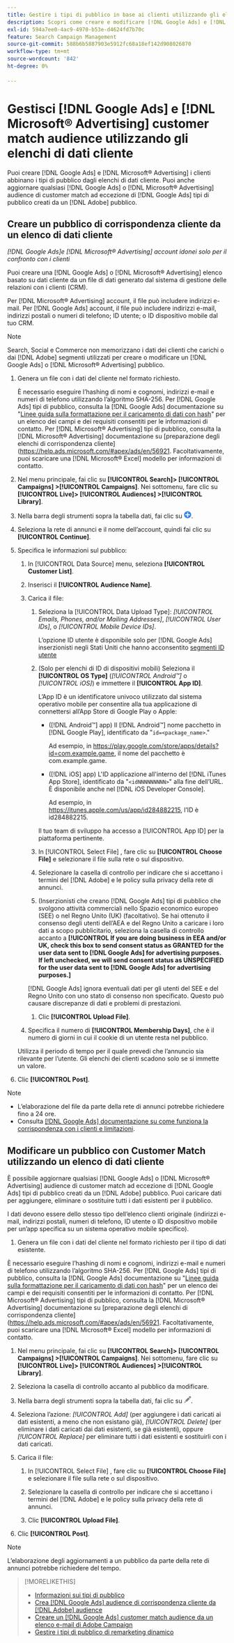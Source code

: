 ```yaml
---
title: Gestire i tipi di pubblico in base ai clienti utilizzando gli elenchi di dati dei clienti
description: Scopri come creare e modificare [!DNL Google Ads] e [!DNL Microsoft® Advertising] i clienti abbinano i tipi di pubblico dagli elenchi di dati cliente.
exl-id: 594a7ee0-4ac9-4970-b53e-d4624fd7b70c
feature: Search Campaign Management
source-git-commit: 588b6b5887903e5912fc68a18ef142d908026870
workflow-type: tm+mt
source-wordcount: '842'
ht-degree: 0%

---
```


# Gestisci [!DNL Google Ads] e [!DNL Microsoft® Advertising] customer match audience utilizzando gli elenchi di dati cliente

Puoi creare [!DNL Google Ads] e [!DNL Microsoft® Advertising] i clienti abbinano i tipi di pubblico dagli elenchi di dati cliente. Puoi anche aggiornare qualsiasi [!DNL Google Ads] o [!DNL Microsoft® Advertising] audience di customer match ad eccezione di [!DNL Google Ads] tipi di pubblico creati da un [!DNL Adobe] pubblico.

## Creare un pubblico di corrispondenza cliente da un elenco di dati cliente

*[!DNL Google Ads]e [!DNL Microsoft® Advertising] account idonei solo per il confronto con i clienti*

Puoi creare una [!DNL Google Ads] o [!DNL Microsoft® Advertising] elenco basato su dati cliente da un file di dati generato dal sistema di gestione delle relazioni con i clienti (CRM).

Per [!DNL Microsoft® Advertising] account, il file può includere indirizzi e-mail. Per [!DNL Google Ads] account, il file può includere indirizzi e-mail, indirizzi postali o numeri di telefono; ID utente; o ID dispositivo mobile dal tuo CRM.

>[!NOTE]
>
>Search, Social e Commerce non memorizzano i dati dei clienti che carichi o dai [!DNL Adobe] segmenti utilizzati per creare o modificare un [!DNL Google Ads] o [!DNL Microsoft® Advertising] pubblico.

1. Genera un file con i dati del cliente nel formato richiesto.

   È necessario eseguire l’hashing di nomi e cognomi, indirizzi e-mail e numeri di telefono utilizzando l’algoritmo SHA-256. <!-- Our UI says all, but GGL docs say don't hash user IDs and device IDs. --> Per [!DNL Google Ads] tipi di pubblico, consulta la [!DNL Google Ads] documentazione su &quot;[Linee guida sulla formattazione per il caricamento di dati con hash](https://support.google.com/google-ads/answer/7476159)&quot; per un elenco dei campi e dei requisiti consentiti per le informazioni di contatto. Per [!DNL Microsoft® Advertising] tipi di pubblico, consulta la [!DNL Microsoft® Advertising] documentazione su [preparazione degli elenchi di corrispondenza cliente](https://help.ads.microsoft.com/#apex/ads/en/56921. Facoltativamente, puoi scaricare una [!DNL Microsoft® Excel] modello per informazioni di contatto.

1. Nel menu principale, fai clic su **[!UICONTROL Search]> [!UICONTROL Campaigns] >[!UICONTROL Campaigns]**. Nei sottomenu, fare clic su **[!UICONTROL Live]> [!UICONTROL Audiences] >[!UICONTROL Library]**.

1. Nella barra degli strumenti sopra la tabella dati, fai clic su ![Crea](/help/search-social-commerce/assets/add.png "Crea").

1. Seleziona la rete di annunci e il nome dell’account, quindi fai clic su **[!UICONTROL Continue]**.

1. Specifica le informazioni sul pubblico:

   1. In [!UICONTROL Data Source] menu, seleziona **[!UICONTROL Customer List]**.

   1. Inserisci il **[!UICONTROL Audience Name]**.

   1. Carica il file:

      1. Seleziona la [!UICONTROL Data Upload Type]: *[!UICONTROL Emails, Phones, and/or Mailing Addresses]*, *[!UICONTROL User IDs]*, o *[!UICONTROL Mobile Device IDs]*.

         L’opzione ID utente è disponibile solo per [!DNL Google Ads] inserzionisti negli Stati Uniti che hanno acconsentito [segmenti ID utente](https://support.google.com/google-ads/answer/9199250)

      1. (Solo per elenchi di ID di dispositivi mobili) Seleziona il **[!UICONTROL OS Type]** (*[!UICONTROL Android™]* o *[!UICONTROL iOS]*) e immettere il **[!UICONTROL App ID]**.

         L’App ID è un identificatore univoco utilizzato dal sistema operativo mobile per consentire alla tua applicazione di connettersi all’App Store di Google Play o Apple:

         * ([!DNL Android™] app) Il [!DNL Android™] nome pacchetto in [!DNL Google Play], identificato da &quot;`id=<package_name>`.&quot;

           Ad esempio, in https://play.google.com/store/apps/details?id=com.example.game, il nome del pacchetto è com.example.game.

         * ([!DNL iOS] app) L&#39;ID applicazione all&#39;interno del [!DNL iTunes App Store], identificato da &quot;`<idNNNNNNNNN>`&quot; alla fine dell’URL. È disponibile anche nel [!DNL iOS Developer Console].

           Ad esempio, in https://itunes.apple.com/us/app/id284882215, l’ID è id284882215.

         Il tuo team di sviluppo ha accesso a [!UICONTROL App ID] per la piattaforma pertinente.

      1. In [!UICONTROL Select File] , fare clic su **[!UICONTROL Choose File]** e selezionare il file sulla rete o sul dispositivo.

      1. Selezionare la casella di controllo per indicare che si accettano i termini del [!DNL Adobe] e le policy sulla privacy della rete di annunci.

      1. (Inserzionisti che creano [!DNL Google Ads] tipi di pubblico che svolgono attività commerciali nello Spazio economico europeo (SEE) o nel Regno Unito (UK) (facoltativo). Se hai ottenuto il consenso degli utenti dell’AEA e del Regno Unito a caricare i loro dati a scopo pubblicitario, seleziona la casella di controllo accanto a **[!UICONTROL If you are doing business in EEA and/or UK, check this box to send consent status as GRANTED for the user data sent to [!DNL Google Ads] for advertising purposes. If left unchecked, we will send consent status as UNSPECIFIED for the user data sent to [!DNL Google Ads] for advertising purposes.]**

      [!DNL Google Ads] ignora eventuali dati per gli utenti del SEE e del Regno Unito con uno stato di consenso non specificato. Questo può causare discrepanze di dati e problemi di prestazioni.

      1. Clic **[!UICONTROL Upload File]**.

   1. Specifica il numero di **[!UICONTROL Membership Days]**, che è il numero di giorni in cui il cookie di un utente resta nel pubblico.

   Utilizza il periodo di tempo per il quale prevedi che l’annuncio sia rilevante per l’utente. Gli elenchi dei clienti scadono solo se si immette un valore.

1. Clic **[!UICONTROL Post]**.

>[!NOTE]
>
>* L’elaborazione del file da parte della rete di annunci potrebbe richiedere fino a 24 ore.
>* Consulta [[!DNL Google Ads] documentazione su come funziona la corrispondenza con i clienti e limitazioni](https://support.google.com/displayvideo/answer/9539301).

## Modificare un pubblico con Customer Match utilizzando un elenco di dati cliente

È possibile aggiornare qualsiasi [!DNL Google Ads] o [!DNL Microsoft® Advertising] audience di customer match ad eccezione di [!DNL Google Ads] tipi di pubblico creati da un [!DNL Adobe] pubblico. Puoi caricare dati per aggiungere, eliminare o sostituire tutti i dati esistenti per il pubblico.

I dati devono essere dello stesso tipo dell’elenco clienti originale (indirizzi e-mail, indirizzi postali, numeri di telefono, ID utente o ID dispositivo mobile per un’app specifica su un sistema operativo mobile specifico).

1. Genera un file con i dati del cliente nel formato richiesto per il tipo di dati esistente.

È necessario eseguire l’hashing di nomi e cognomi, indirizzi e-mail e numeri di telefono utilizzando l’algoritmo SHA-256. <!-- Our UI says all, but GGL docs say don't hash user IDs and device IDs. --> Per [!DNL Google Ads] tipi di pubblico, consulta la [!DNL Google Ads] documentazione su &quot;[Linee guida sulla formattazione per il caricamento di dati con hash](https://support.google.com/google-ads/answer/7476159)&quot; per un elenco dei campi e dei requisiti consentiti per le informazioni di contatto. Per [!DNL Microsoft® Advertising] tipi di pubblico, consulta la [!DNL Microsoft® Advertising] documentazione su [preparazione degli elenchi di corrispondenza cliente](https://help.ads.microsoft.com/#apex/ads/en/56921. Facoltativamente, puoi scaricare una [!DNL Microsoft® Excel] modello per informazioni di contatto.

1. Nel menu principale, fai clic su **[!UICONTROL Search]> [!UICONTROL Campaigns] >[!UICONTROL Campaigns]**. Nei sottomenu, fare clic su **[!UICONTROL Live]> [!UICONTROL Audiences] >[!UICONTROL Library]**.

1. Seleziona la casella di controllo accanto al pubblico da modificare.

1. Nella barra degli strumenti sopra la tabella dati, fai clic su ![Modifica](/help/search-social-commerce/assets/edit.png).

1. Seleziona l’azione: *[!UICONTROL Add]* (per aggiungere i dati caricati ai dati esistenti, a meno che non esistano già), *[!UICONTROL Delete]* (per eliminare i dati caricati dai dati esistenti, se già esistenti), oppure *[!UICONTROL Replace]* per eliminare tutti i dati esistenti e sostituirli con i dati caricati.

1. Carica il file:

   1. In [!UICONTROL Select File] , fare clic su **[!UICONTROL Choose File]** e selezionare il file sulla rete o sul dispositivo.

   1. Selezionare la casella di controllo per indicare che si accettano i termini del [!DNL Adobe] e le policy sulla privacy della rete di annunci.

   1. Clic **[!UICONTROL Upload File]**.

1. Clic **[!UICONTROL Post]**.

>[!NOTE]
>
>L’elaborazione degli aggiornamenti a un pubblico da parte della rete di annunci potrebbe richiedere del tempo.

>[!MORELIKETHIS]
>
>* [Informazioni sui tipi di pubblico](audience-about.md)
>* [Crea [!DNL Google Ads] audience di corrispondenza cliente da [!DNL Adobe] audience](google-audience-from-adobe-audience.md)
>* [Creare un [!DNL Google Ads] customer match audience da un elenco e-mail di Adobe Campaign](google-audience-from-campaign-email-list.md)
>* [Gestire i tipi di pubblico di remarketing dinamico](audience-dynamic-remarketing-manage.md)
